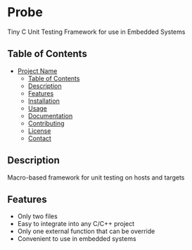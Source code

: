 # Probe

Tiny C Unit Testing Framework for use in Embedded Systems

## Table of Contents

- [Project Name](#project-name)
  - [Table of Contents](#table-of-contents)
  - [Description](#description)
  - [Features](#features)
  - [Installation](#installation)
  - [Usage](#usage)
  - [Documentation](#documentation)
  - [Contributing](#contributing)
  - [License](#license)
  - [Contact](#contact)

## Description

Macro-based framework for unit testing on hosts and targets

## Features

- Only two files
- Easy to integrate into any C/C++ project
- Only one external function that can be override
- Convenient to use in embedded systems
